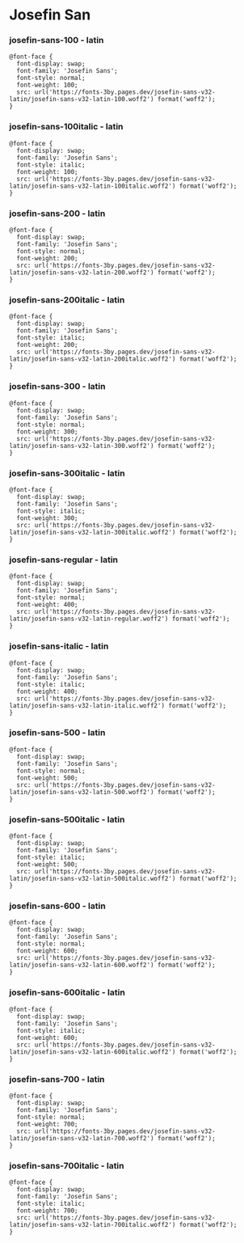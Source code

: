 # Josefin San

### josefin-sans-100 - latin
```
@font-face {
  font-display: swap;
  font-family: 'Josefin Sans';
  font-style: normal;
  font-weight: 100;
  src: url('https://fonts-3by.pages.dev/josefin-sans-v32-latin/josefin-sans-v32-latin-100.woff2') format('woff2');
}
```

### josefin-sans-100italic - latin
```
@font-face {
  font-display: swap;
  font-family: 'Josefin Sans';
  font-style: italic;
  font-weight: 100;
  src: url('https://fonts-3by.pages.dev/josefin-sans-v32-latin/josefin-sans-v32-latin-100italic.woff2') format('woff2');
}
```

### josefin-sans-200 - latin
```
@font-face {
  font-display: swap;
  font-family: 'Josefin Sans';
  font-style: normal;
  font-weight: 200;
  src: url('https://fonts-3by.pages.dev/josefin-sans-v32-latin/josefin-sans-v32-latin-200.woff2') format('woff2');
}
```

### josefin-sans-200italic - latin
```
@font-face {
  font-display: swap;
  font-family: 'Josefin Sans';
  font-style: italic;
  font-weight: 200;
  src: url('https://fonts-3by.pages.dev/josefin-sans-v32-latin/josefin-sans-v32-latin-200italic.woff2') format('woff2');
}
```

### josefin-sans-300 - latin
```
@font-face {
  font-display: swap;
  font-family: 'Josefin Sans';
  font-style: normal;
  font-weight: 300;
  src: url('https://fonts-3by.pages.dev/josefin-sans-v32-latin/josefin-sans-v32-latin-300.woff2') format('woff2');
}
```

### josefin-sans-300italic - latin
```
@font-face {
  font-display: swap;
  font-family: 'Josefin Sans';
  font-style: italic;
  font-weight: 300;
  src: url('https://fonts-3by.pages.dev/josefin-sans-v32-latin/josefin-sans-v32-latin-300italic.woff2') format('woff2');
}
```

### josefin-sans-regular - latin
```
@font-face {
  font-display: swap;
  font-family: 'Josefin Sans';
  font-style: normal;
  font-weight: 400;
  src: url('https://fonts-3by.pages.dev/josefin-sans-v32-latin/josefin-sans-v32-latin-regular.woff2') format('woff2');
}
```

### josefin-sans-italic - latin
```
@font-face {
  font-display: swap;
  font-family: 'Josefin Sans';
  font-style: italic;
  font-weight: 400;
  src: url('https://fonts-3by.pages.dev/josefin-sans-v32-latin/josefin-sans-v32-latin-italic.woff2') format('woff2');
}
```

### josefin-sans-500 - latin
```
@font-face {
  font-display: swap;
  font-family: 'Josefin Sans';
  font-style: normal;
  font-weight: 500;
  src: url('https://fonts-3by.pages.dev/josefin-sans-v32-latin/josefin-sans-v32-latin-500.woff2') format('woff2');
}
```

### josefin-sans-500italic - latin
```
@font-face {
  font-display: swap;
  font-family: 'Josefin Sans';
  font-style: italic;
  font-weight: 500;
  src: url('https://fonts-3by.pages.dev/josefin-sans-v32-latin/josefin-sans-v32-latin-500italic.woff2') format('woff2');
}
```

### josefin-sans-600 - latin
```
@font-face {
  font-display: swap;
  font-family: 'Josefin Sans';
  font-style: normal;
  font-weight: 600;
  src: url('https://fonts-3by.pages.dev/josefin-sans-v32-latin/josefin-sans-v32-latin-600.woff2') format('woff2');
}
```

### josefin-sans-600italic - latin
```
@font-face {
  font-display: swap;
  font-family: 'Josefin Sans';
  font-style: italic;
  font-weight: 600;
  src: url('https://fonts-3by.pages.dev/josefin-sans-v32-latin/josefin-sans-v32-latin-600italic.woff2') format('woff2');
}
```

### josefin-sans-700 - latin
```
@font-face {
  font-display: swap;
  font-family: 'Josefin Sans';
  font-style: normal;
  font-weight: 700;
  src: url('https://fonts-3by.pages.dev/josefin-sans-v32-latin/josefin-sans-v32-latin-700.woff2') format('woff2');
}
```

### josefin-sans-700italic - latin
```
@font-face {
  font-display: swap;
  font-family: 'Josefin Sans';
  font-style: italic;
  font-weight: 700;
  src: url('https://fonts-3by.pages.dev/josefin-sans-v32-latin/josefin-sans-v32-latin-700italic.woff2') format('woff2');
}
```
